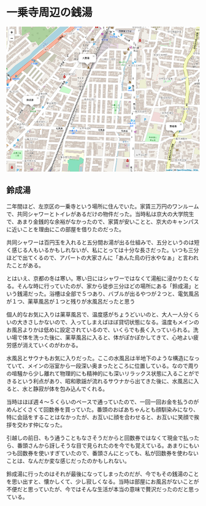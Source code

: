 # 一乗寺周辺の銭湯

![](map_01.png)

## 鈴成湯

二年間ほど、左京区の一乗寺という場所に住んでいた。家賃三万円のワンルームで、共同シャワーとトイレがあるだけの物件だった。当時私は京大の大学院生で、あまり金銭的な余裕がなかったので、家賃が安いことと、京大のキャンパスに近いことを理由にこの部屋を借りたのだった。

共同シャワーは百円玉を入れると五分間お湯が出る仕組みで、五分というのは短く感じる人もいるかもしれないが、私にとっては十分な長さだった。いつも三分ほどで出てくるので、アパートの大家さんに「あんた烏の行水やなぁ」と言われたことがある。

とはいえ、京都の冬は寒い。寒い日にはシャワーではなくて湯船に浸かりたくなる。そんな時に行っていたのが、家から徒歩三分ほどの場所にある「鈴成湯」という銭湯だった。浴槽は全部で５つあり、バブルが出るやつが２つと、電気風呂が１つ、薬草風呂が１つと残りが水風呂だったと思う

個人的なお気に入りは薬草風呂で、温度感がちょうどいいのと、大人一人分くらいの大きさしかないので、入ってしまえばほぼ貸切状態になる。温度もメインのお風呂よりかは低めに設定されているので、いくらでも長く入っていられる。洗い場で体を洗った後に、薬草風呂に入ると、体がぽかぽかしてきて、心地よい疲労感が消えていくのがわかる。

水風呂とサウナもお気に入りだった。ここの水風呂は半地下のような構造になっていて、メインの浴室から一段深い奥まったところに位置している。なので周りの喧騒から少し離れて物理的にも精神的にも深いリラックス状態に入ることができるという利点があり、昭和歌謡が流れるサウナから出てきた後に、水風呂に入ると、水と静寂が体を包み込んでくれる。

当時はほぼ週４〜５くらいのペースで通っていたので、一回一回お金を払うのがめんどくさくて回数券を買っていた。番頭のおばあちゃんとも顔馴染みになり、特に会話をすることはなかったが、お互いに顔を合わせると、お互いに笑顔で挨拶を交わす仲になった。

引越しの前日、もう通うこともなさそうだからと回数券ではなくて現金で払ったら、番頭さんから訝しそうな目で見られたのを今でも覚えている。あまりにもいつも回数券を使いすぎていたので、番頭さんにとっても、私が回数券を使わないことは、なんだか変な感じだったのかもしれない。

鈴成湯に行ったのはそれが最後になってしまったのだが、今でもその銭湯のことを思い出すと、懐かしくて、少し寂しくなる。当時は部屋にお風呂がないことが不便だと思っていたが、今ではそんな生活が本当の意味で贅沢だったのだと思っている。